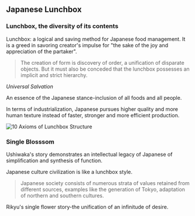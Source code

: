 ## Japanese Lunchbox

### Lunchbox, the diversity of its contents

Lunchbox: a logical and saving method for Japanese food management. It is a greed in savoring creator's impulse for "the sake of the joy and appreciation of the partaker".

>The creation of form is discovery of order, a unification of disparate objects. But it must also be conceded that the lunchbox possesses an implicit and strict hierarchy.

*Universal Salvation*

An essence of the Japanese stance-inclusion of all foods and all people.

In terms of industrialization, Japanese pursues higher quality and more human texture instead of faster, stronger and more efficient production.

![10 Axioms of Lunchbox Structure]()

### Single Blosssom

Ushiwaka's story demonstrates an intellectual legacy of Japanese of simplification and synthesis of function.

Japanese culture civilization is like a lunchbox style.

>Japanese society consists of numerous strata of values retained from different sources, examples like the generation of Tokyo, adaptation of northern and southern cultures.

Rikyu's single flower story-the unification of an infinitude of desire.

